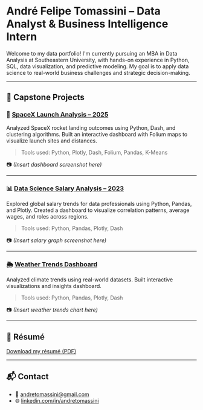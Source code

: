 # André Felipe Tomassini – Data Analyst & Business Intelligence Intern

Welcome to my data portfolio! I'm currently pursuing an MBA in Data Analysis at Southeastern University, 
with hands-on experience in Python, SQL, data visualization, and predictive modeling. 
My goal is to apply data science to real-world business challenges and strategic decision-making.

---

## 🚀 Capstone Projects

### 📍 [SpaceX Launch Analysis – 2025](https://github.com/AndreTomassini/SpaceX-Launch-Analysis)
Analyzed SpaceX rocket landing outcomes using Python, Dash, and clustering algorithms. 
Built an interactive dashboard with Folium maps to visualize launch sites and distances.  
> Tools used: Python, Plotly, Dash, Folium, Pandas, K-Means

📷 *(Insert dashboard screenshot here)*

---

### 📊 [Data Science Salary Analysis – 2023](https://github.com/AndreTomassini/Data-Science-Salaries-2023-)
Explored global salary trends for data professionals using Python, Pandas, and Plotly. 
Created a dashboard to visualize correlation patterns, average wages, and roles across regions.  
> Tools used: Python, Pandas, Plotly, Dash

📷 *(Insert salary graph screenshot here)*

---

### 🌦️ [Weather Trends Dashboard](https://github.com/AndreTomassini/Weather-Trends-Dashboard-)
Analyzed climate trends using real-world datasets. Built interactive visualizations and insights dashboard.  
> Tools used: Python, Pandas, Plotly, Dash

📷 *(Insert weather trends chart here)*

---

## 📄 Résumé

[Download my résumé (PDF)](./Andre_Tomassini_Resume_Tektronix.pdf)

---

## 📬 Contact

- 📧 andretomassini@gmail.com  
- 🌐 [linkedin.com/in/andretomassini](https://www.linkedin.com/in/andretomassini)  
